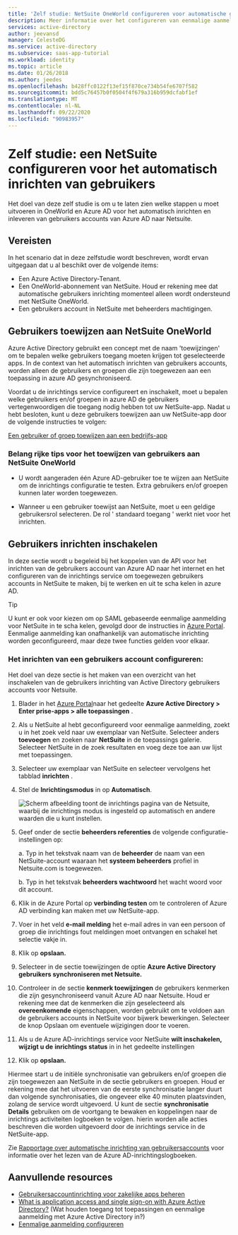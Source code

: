 ```yaml
---
title: 'Zelf studie: NetSuite OneWorld configureren voor automatische gebruikers inrichting met Azure Active Directory | Microsoft Docs'
description: Meer informatie over het configureren van eenmalige aanmelding tussen Azure Active Directory en NetSuite OneWorld.
services: active-directory
author: jeevansd
manager: CelesteDG
ms.service: active-directory
ms.subservice: saas-app-tutorial
ms.workload: identity
ms.topic: article
ms.date: 01/26/2018
ms.author: jeedes
ms.openlocfilehash: b428ffc0122f13ef15f870ce734b54fe6707f582
ms.sourcegitcommit: bdd5c76457b0f0504f4f679a316b959dcfabf1ef
ms.translationtype: MT
ms.contentlocale: nl-NL
ms.lasthandoff: 09/22/2020
ms.locfileid: "90983957"
---
```

# <a name="tutorial-configuring-netsuite-for-automatic-user-provisioning"></a>Zelf studie: een NetSuite configureren voor het automatisch inrichten van gebruikers

Het doel van deze zelf studie is om u te laten zien welke stappen u moet uitvoeren in OneWorld en Azure AD voor het automatisch inrichten en inleveren van gebruikers accounts van Azure AD naar Netsuite.

## <a name="prerequisites"></a>Vereisten

In het scenario dat in deze zelfstudie wordt beschreven, wordt ervan uitgegaan dat u al beschikt over de volgende items:

*   Een Azure Active Directory-Tenant.
*   Een OneWorld-abonnement van NetSuite. Houd er rekening mee dat automatische gebruikers inrichting momenteel alleen wordt ondersteund met NetSuite OneWorld.
*   Een gebruikers account in NetSuite met beheerders machtigingen.

## <a name="assigning-users-to-netsuite-oneworld"></a>Gebruikers toewijzen aan NetSuite OneWorld

Azure Active Directory gebruikt een concept met de naam 'toewijzingen' om te bepalen welke gebruikers toegang moeten krijgen tot geselecteerde apps. In de context van het automatisch inrichten van gebruikers accounts, worden alleen de gebruikers en groepen die zijn toegewezen aan een toepassing in azure AD gesynchroniseerd.

Voordat u de inrichtings service configureert en inschakelt, moet u bepalen welke gebruikers en/of groepen in azure AD de gebruikers vertegenwoordigen die toegang nodig hebben tot uw NetSuite-app. Nadat u hebt besloten, kunt u deze gebruikers toewijzen aan uw NetSuite-app door de volgende instructies te volgen:

[Een gebruiker of groep toewijzen aan een bedrijfs-app](https://docs.microsoft.com/azure/active-directory/active-directory-coreapps-assign-user-azure-portal)

### <a name="important-tips-for-assigning-users-to-netsuite-oneworld"></a>Belang rijke tips voor het toewijzen van gebruikers aan NetSuite OneWorld

*   U wordt aangeraden één Azure AD-gebruiker toe te wijzen aan NetSuite om de inrichtings configuratie te testen. Extra gebruikers en/of groepen kunnen later worden toegewezen.

*   Wanneer u een gebruiker toewijst aan NetSuite, moet u een geldige gebruikersrol selecteren. De rol ' standaard toegang ' werkt niet voor het inrichten.

## <a name="enable-user-provisioning"></a>Gebruikers inrichten inschakelen

In deze sectie wordt u begeleid bij het koppelen van de API voor het inrichten van de gebruikers account van Azure AD naar het internet en het configureren van de inrichtings service om toegewezen gebruikers accounts in NetSuite te maken, bij te werken en uit te scha kelen in azure AD.

> [!TIP] 
> U kunt er ook voor kiezen om op SAML gebaseerde eenmalige aanmelding voor NetSuite in te scha kelen, gevolgd door de instructies in [Azure Portal](https://portal.azure.com). Eenmalige aanmelding kan onafhankelijk van automatische inrichting worden geconfigureerd, maar deze twee functies gelden voor elkaar.

### <a name="to-configure-user-account-provisioning"></a>Het inrichten van een gebruikers account configureren:

Het doel van deze sectie is het maken van een overzicht van het inschakelen van de gebruikers inrichting van Active Directory gebruikers accounts voor Netsuite.

1. Blader in het [Azure Portal](https://portal.azure.com)naar het gedeelte **Azure Active Directory > Enter prise-apps > alle toepassingen** .

1. Als u NetSuite al hebt geconfigureerd voor eenmalige aanmelding, zoekt u in het zoek veld naar uw exemplaar van NetSuite. Selecteer anders **toevoegen** en zoeken naar **NetSuite** in de toepassings galerie. Selecteer NetSuite in de zoek resultaten en voeg deze toe aan uw lijst met toepassingen.

1. Selecteer uw exemplaar van NetSuite en selecteer vervolgens het tabblad **inrichten** .

1. Stel de **Inrichtingsmodus** in op **Automatisch**. 

    ![Scherm afbeelding toont de inrichtings pagina van de Netsuite, waarbij de inrichtings modus is ingesteld op automatisch en andere waarden die u kunt instellen.](./media/netsuite-provisioning-tutorial/provisioning.png)

1. Geef onder de sectie **beheerders referenties** de volgende configuratie-instellingen op:
   
    a. Typ in het tekstvak naam van de **beheerder** de naam van een NetSuite-account waaraan het **systeem beheerders** profiel in Netsuite.com is toegewezen.
   
    b. Typ in het tekstvak **beheerders wachtwoord** het wacht woord voor dit account.
      
1. Klik in de Azure Portal op **verbinding testen** om te controleren of Azure AD verbinding kan maken met uw NetSuite-app.

1. Voer in het veld **e-mail melding** het e-mail adres in van een persoon of groep die inrichtings fout meldingen moet ontvangen en schakel het selectie vakje in.

1. Klik op **opslaan.**

1. Selecteer in de sectie toewijzingen de optie **Azure Active Directory gebruikers synchroniseren met Netsuite.**

1. Controleer in de sectie **kenmerk toewijzingen** de gebruikers kenmerken die zijn gesynchroniseerd vanuit Azure AD naar Netsuite. Houd er rekening mee dat de kenmerken die zijn geselecteerd als **overeenkomende** eigenschappen, worden gebruikt om te voldoen aan de gebruikers accounts in NetSuite voor bijwerk bewerkingen. Selecteer de knop Opslaan om eventuele wijzigingen door te voeren.

1. Als u de Azure AD-inrichtings service voor NetSuite **wilt inschakelen, wijzigt u de** **inrichtings status** in in het gedeelte instellingen

1. Klik op **opslaan.**

Hiermee start u de initiële synchronisatie van gebruikers en/of groepen die zijn toegewezen aan NetSuite in de sectie gebruikers en groepen. Houd er rekening mee dat het uitvoeren van de eerste synchronisatie langer duurt dan volgende synchronisaties, die ongeveer elke 40 minuten plaatsvinden, zolang de service wordt uitgevoerd. U kunt de sectie **synchronisatie Details** gebruiken om de voortgang te bewaken en koppelingen naar de inrichtings activiteiten logboeken te volgen. hierin worden alle acties beschreven die worden uitgevoerd door de inrichtings service in de NetSuite-app.

Zie [Rapportage over automatische inrichting van gebruikersaccounts](../app-provisioning/check-status-user-account-provisioning.md) voor informatie over het lezen van de Azure AD-inrichtingslogboeken.

## <a name="additional-resources"></a>Aanvullende resources

* [Gebruikersaccountinrichting voor zakelijke apps beheren](tutorial-list.md)
* [What is application access and single sign-on with Azure Active Directory?](../manage-apps/what-is-single-sign-on.md) (Wat houden toegang tot toepassingen en eenmalige aanmelding met Azure Active Directory in?)
* [Eenmalige aanmelding configureren](netsuite-tutorial.md)
